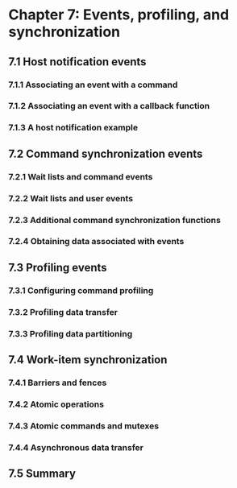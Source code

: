 # Chapter 7: Events, profiling, and synchronization

## 7.1 Host notification events

### 7.1.1 Associating an event with a command

### 7.1.2 Associating an event with a callback function

### 7.1.3 A host notification example

## 7.2 Command synchronization events

### 7.2.1 Wait lists and command events

### 7.2.2 Wait lists and user events

### 7.2.3 Additional command synchronization functions

### 7.2.4 Obtaining data associated with events

## 7.3 Profiling events

### 7.3.1 Configuring command profiling

### 7.3.2 Profiling data transfer

### 7.3.3 Profiling data partitioning

## 7.4 Work-item synchronization

### 7.4.1 Barriers and fences

### 7.4.2 Atomic operations

### 7.4.3 Atomic commands and mutexes

### 7.4.4 Asynchronous data transfer

## 7.5 Summary

